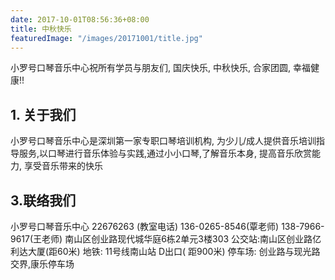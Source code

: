 ```yaml
---
date: 2017-10-01T08:56:36+08:00
title: 中秋快乐
featuredImage: "/images/20171001/title.jpg"
---
```


小罗号口琴音乐中心祝所有学员与朋友们, 国庆快乐, 中秋快乐, 合家团圆, 幸福健康!!
<!--more-->

## 1. 关于我们
小罗号口琴音乐中心是深圳第一家专职口琴培训机构, 为少儿/成人提供音乐培训指导服务,以口琴进行音乐体验与实践,通过小小口琴,了解音乐本身, 提高音乐欣赏能力, 享受音乐带来的快乐





## 3.联络我们

 小罗号口琴音乐中心
 22676263 (教室电话)
 136-0265-8546(覃老师)
 138-7966-9617(王老师)
 南山区创业路现代城华庭6栋2单元3楼303
 公交站:南山区创业路亿利达大厦(距60米)
 地铁: 11号线南山站 D出口( 距900米)
 停车场: 创业路与现光路交界,康乐停车场




